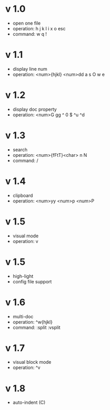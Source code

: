 # v 1.0

- open one file
- operation: h j k l i x o esc
- command: w q !

# v 1.1

- display line num
- operation: \<num\>{hjkl} \<num\>dd a s O w e

# v 1.2

- display doc property
- operation: \<num\>G gg ^ 0 $ ^u ^d

# v 1.3

- search
- operation: \<num\>{fFtT}\<char\> n N
- command: /

# v 1.4

- clipboard
- operation: \<num\>yy \<num\>p \<num\>P

# v 1.5

- visual mode
- operation: v

# v 1.5

- high-light
- config file support

# v 1.6

- multi-doc
- operation: ^w{hjkl}
- command: :split :vsplit

# v 1.7

- visual block mode
- operation: ^v

# v 1.8

- auto-indent (C)
